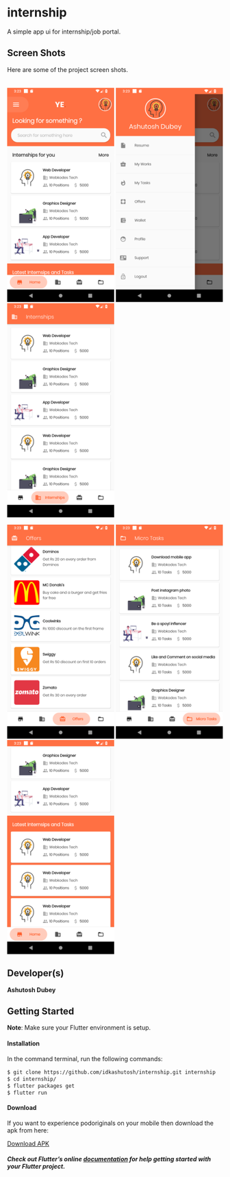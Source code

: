# internship

A simple app ui for internship/job portal. 

## Screen Shots

Here are some of the project screen shots.<br><br><br>
<img src="assets/screenshots/1.png" width="250"/> <img src="assets/screenshots/2.png" width="250"/> <img src="assets/screenshots/3.png" width="250"/> 

<img src="assets/screenshots/4.png" width="250"/> <img src="assets/screenshots/5.png" width="250"/> <img src="assets/screenshots/6.png" width="250"/> 

## Developer(s)
**Ashutosh Dubey**

## Getting Started

**Note**: Make sure your Flutter environment is setup.
#### Installation

In the command terminal, run the following commands:

    $ git clone https://github.com/idkashutosh/internship.git internship
    $ cd internship/
    $ flutter packages get
    $ flutter run

#### Download

If you want to experience podoriginals on your mobile then download the apk from here:

[Download APK](https://github.com/idkashutosh/internship/raw/master/app-release.apk)

##### Check out Flutter’s online [documentation](http://flutter.dev/) for help getting started with your Flutter project.